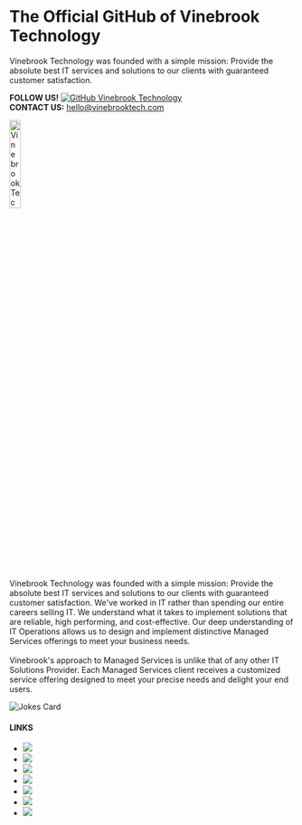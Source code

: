 # The Official GitHub of Vinebrook Technology

Vinebrook Technology was founded with a simple mission: Provide the absolute best IT services and solutions to our clients with guaranteed customer satisfaction.

__FOLLOW US!__ [![GitHub Vinebrook Technology](https://img.shields.io/github/followers/Vinebrook-Technology?label=follow&style=social)](https://github.com/Vinebrook-Technology)
<br>
__CONTACT US:__ <hello@vinebrooktech.com> <br>

<a href="https://www.vinebrooktechnology.com/">
    <img alt="Vinebrook Technology Logo" src="https://static.wixstatic.com/media/1f220e_2dc1a61fff774a94a1d2f0b4c7f66dea~mv2.png/v1/fill/w_762,h_476,al_c,q_90,usm_0.66_1.00_0.01,enc_auto/Vinebrook%20Technology-Final-02.png" width=20%></a> <br>
<br>

Vinebrook Technology was founded with a simple mission: Provide the absolute best IT services and solutions to our clients with guaranteed customer satisfaction.
We've worked in IT rather than spending our entire careers selling IT. We understand what it takes to implement solutions that are reliable, high performing, and cost-effective. Our deep understanding of IT Operations allows us to design and implement distinctive Managed Services offerings to meet your business needs.<br>
<br>
Vinebrook's approach to Managed Services is unlike that of any other IT Solutions Provider. Each Managed Services client receives a customized service offering designed to meet your precise needs and delight your end users.

![Jokes Card](https://readme-jokes.vercel.app/api?theme=radical)

#### LINKS
- [![](https://img.shields.io/badge/Vinebrook%20Technology-Site-black)](https://www.vinebrooktechnology.com/)
- [![](https://img.shields.io/badge/Vinebrook%20Technology-LinkedIn-lightblue)](https://www.linkedin.com/company/vinebrooktech)
- [![](https://img.shields.io/badge/Vinebrook%20Technology-Facebook-darkblue)](https://www.facebook.com/vinebrooktech)
- [![](https://img.shields.io/badge/Vinebrook%20Technology-Twitter-white)](https://www.twitter.com/vinebrooktech)
- [![](https://img.shields.io/badge/Vinebrook%20Technology-GitHub-lightgray)](https://github.com/Vinebrook-Technology)
- [![](https://img.shields.io/badge/Vinebrook%20Technology-YouTube-red)](https://www.youtube.com/channel/UC0X8N3YZbIQoDZO2vhaptCA)
- [![](https://img.shields.io/badge/Vinebrook%20Technology-Instagram-yellow)](https://www.instagram.com/vinebrooktech)

